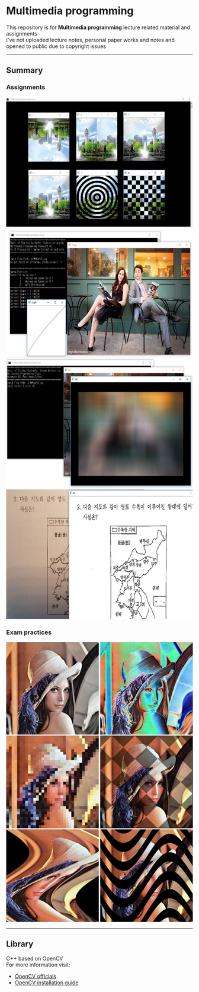 # Multimedia programming

This repository is for **Multimedia programming** lecture related material and assignments  
I've not uploaded lecture notes, personal paper works and notes and opened to public due to copyright issues  

---
## Summary
### Assignments
<p align = "center">
<img src = "./img/Screenshot.PNG", height = 350></img>
<img src = "./img/Screenshot_01.PNG", height = 350></img>
<img src = "./img/Screenshot_assignment3.PNG", height = 350></img>
<img src = "./img/캡처.PNG", height = 350></img>
</p>

### Exam practices
<p align = "center">
<img src = "./img/(9).png", height = 250></img>
<img src = "./img/(12).png", height = 250></img>
<img src = "./img/(15).png", height = 250></img>
<img src = "./img/(18).png", height = 250></img>
<img src = "./img/(22).png", height = 250></img>
<img src = "./img/(25).png", height = 250></img>
</p>

---

## Library
C++ based on OpenCV  
For more information visit: 
* [OpenCV officials](https://opencv.org/) 
* [OpenCV installation guide](https://github.com/ameliacode/Multimedia_programming/blob/master/install_guide.md)

